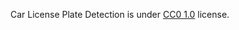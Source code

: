 Car License Plate Detection is under [CC0 1.0](https://creativecommons.org/publicdomain/zero/1.0/) license.